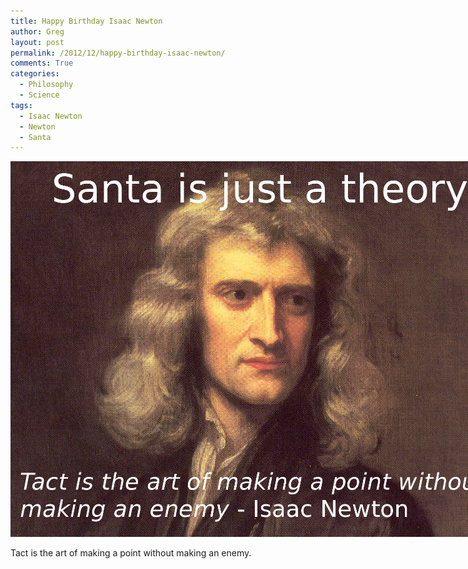 ```yaml
---
title: Happy Birthday Isaac Newton
author: Greg
layout: post
permalink: /2012/12/happy-birthday-isaac-newton/
comments: True
categories:
  - Philosophy
  - Science
tags:
  - Isaac Newton
  - Newton
  - Santa
---
```

<div id="attachment_1235" style="width: 807px" class="wp-caption alignnone">
  <a href="/wp-content/uploads/2012/12/Santatheorysmall.jpg" rel="attachment wp-att-1235"><img class="size-full wp-image-1235" alt="Santa is just a theory" src="/wp-content/uploads/2012/12/Santatheorysmall.jpg" width="797" height="601" /></a>

  <p class="wp-caption-text">
    Tact is the art of making a point without making an enemy.
  </p>
</div>
